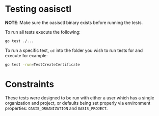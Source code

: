 # Testing oasisctl

**NOTE**: Make sure the oasisctl binary exists before running the tests.

To run all tests execute the following:

```bash
go test ./...
```

To run a specific test, `cd` into the folder you wish to run tests for and execute for example:

```bash
go test -run=TestCreateCertificate
```

# Constraints

These tests were designed to be run with either a user which has a single organization
and project, or defaults being set properly via environment properties:
`OASIS_ORGANIZATION` and `OASIS_PROJECT`.
